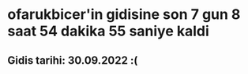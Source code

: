 # ofarukbicer'in gidisine son 7 gun 8 saat 54 dakika 55 saniye kaldi

## Gidis tarihi: 30.09.2022 :(
